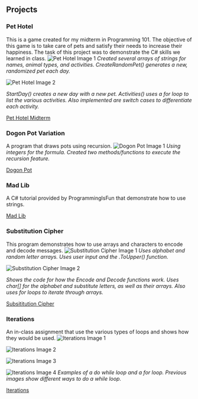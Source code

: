 ## Projects
### Pet Hotel
This is a game created for my midterm in Programming 101. The objective of this game is to take care of pets and satisfy their needs to increase their happiness. The task of this project was to demonstrate the C# skills we learned in class.
![Pet Hotel Image 1](https://github.com/frestani/frestani.github.io/blob/PROG101-Projects/GitHub%20Portfolio%20Screenshots%20PROG101/PetHotel_1.jpg "Pet Hotel Image 1")
*Created several arrays of strings for names, animal types, and activities. CreateRandomPet() generates a new, randomized pet each day.*

![Pet Hotel Image 2](https://github.com/frestani/frestani.github.io/blob/PROG101-Projects/GitHub%20Portfolio%20Screenshots%20PROG101/PetHotel_2.jpg "Pet Hotel Image 2")

*StartDay() creates a new day with a new pet. Activities() uses a for loop to list the various activities. Also implemented are switch cases to differentiate each activity.*

[Pet Hotel Midterm](https://github.com/frestani/frestani.github.io/blob/Pet-Hotel/PetHotel.zip)


### Dogon Pot Variation
A program that draws pots using recursion.
![Dogon Pot Image 1](https://github.com/frestani/frestani.github.io/blob/PROG101-Projects/GitHub%20Portfolio%20Screenshots%20PROG101/DogonPot_1.jpg "Dogon Pot Image 1")
*Using integers for the formula. Created two methods/functions to execute the recursion feature.*

[Dogon Pot](https://github.com/frestani/frestani.github.io/blob/PROG101-Projects/DogonPotVariation.zip)

### Mad Lib
A C# tutorial provided by ProgrammingIsFun that demonstrate how to use strings.

[Mad Lib](https://github.com/frestani/frestani.github.io/blob/PROG101-Projects/MadLib_ProgrammingIsFun.zip)

### Substitution Cipher
This program demonstrates how to use arrays and characters to encode and decode messages.
![Substitution Cipher Image 1](https://github.com/frestani/frestani.github.io/blob/PROG101-Projects/GitHub%20Portfolio%20Screenshots%20PROG101/Substitution2022_1.jpg  "Substitution Cipher Image 1")
*Uses alphabet and random letter arrays. Uses user input and the .ToUpper() function.*

![Substitution Cipher Image 2](https://github.com/frestani/frestani.github.io/blob/PROG101-Projects/GitHub%20Portfolio%20Screenshots%20PROG101/Substitution2022_2.jpg "Substitution Cipher Image 2")

*Shows the code for how the Encode and Decode functions work. Uses char[] for the alphabet and substitute letters, as well as their arrays. Also uses for loops to iterate through arrays.*

[Subsititution Cipher](https://github.com/frestani/frestani.github.io/blob/PROG101-Projects/SubstitutionCipherFall2022.zip)

### Iterations
An in-class assignment that use the various types of loops and shows how they would be used.
![Iterations Image 1](https://github.com/frestani/frestani.github.io/blob/PROG101-Projects/GitHub%20Portfolio%20Screenshots%20PROG101/Iterations_1.jpg "Iterations Image 1")

![Iterations Image 2](https://github.com/frestani/frestani.github.io/blob/PROG101-Projects/GitHub%20Portfolio%20Screenshots%20PROG101/Iterations_2.jpg "Iterations Image 2")

![Iterations Image 3](https://github.com/frestani/frestani.github.io/blob/PROG101-Projects/GitHub%20Portfolio%20Screenshots%20PROG101/Iterations_3.jpg "Iterations Image 3")

![Iterations Image 4](https://github.com/frestani/frestani.github.io/blob/PROG101-Projects/GitHub%20Portfolio%20Screenshots%20PROG101/Iterations_4.jpg "Iterations Image 4")
*Examples of a do while loop and a for loop. Previous images show different ways to do a while loop.*



[Iterations](https://github.com/frestani/frestani.github.io/blob/PROG101-Projects/Iterations.zip)
